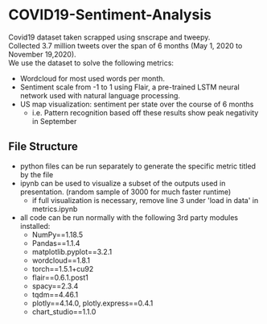 # COVID19-Sentiment-Analysis
Covid19 dataset taken scrapped using snscrape and tweepy.<br/>
Collected 3.7 million tweets over the span of 6 months (May 1, 2020 to November 19,2020).<br/>
We use the dataset to solve the following metrics:<br/>
* Wordcloud for most used words per month.
* Sentiment scale from -1 to 1 using Flair, a pre-trained LSTM neural network used with natural language processing.
* US map visualization: sentiment per state over the course of 6 months
  * i.e. Pattern recognition based off these results show peak negativity in September

## File Structure
* python files can be run separately to generate the specific metric titled by the file
* ipynb can be used to visualize a subset of the outputs used in presentation. (random sample of 3000 for much faster runtime)
  * if full visualization is necessary, remove line 3 under 'load in data' in metrics.ipynb
* all code can be run normally with the following 3rd party modules installed:
  * NumPy==1.18.5
  * Pandas==1.1.4
  * matplotlib.pyplot==3.2.1
  * wordcloud==1.8.1
  * torch==1.5.1+cu92
  * flair==0.6.1.post1
  * spacy==2.3.4
  * tqdm==4.46.1
  * plotly==4.14.0, plotly.express==0.4.1
  * chart_studio==1.1.0
